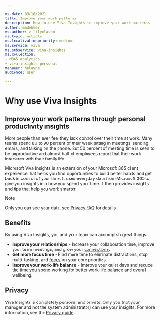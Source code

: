 ```yaml
---

ms.date: 09/16/2021
title: Improve your work patterns
description: How to use Viva Insights to improve your work patterns
author: madehmer
ms.author: v-lilyolason
ms.topic: article
ms.localizationpriority: medium 
ms.service: viva 
ms.subservice: viva-insights 
ms.collection: 
- M365-analytics
- viva-insights-personal
manager: helayne
audience: user

---
```


# Why use Viva Insights

## Improve your work patterns through personal productivity insights

More people than ever feel they lack control over their time at work. Many teams spend 80 to 90 percent of their week sitting in meetings, sending emails, and talking on the phone. But 50 percent of meeting time is seen to be unproductive and almost half of employees report that their work interferes with their family life.

Microsoft Viva Insights is an extension of your Microsoft 365 client experience that helps you find opportunities to build better habits and get back in control of your time. It uses everyday data from Microsoft 365 to give you insights into how you spend your time. It then provides insights and tips that help you work smarter.

>[!Note]
>Only you can see your data, see [Privacy FAQ](mya-faq.md#privacy) for details.

## Benefits

By using Viva Insights, you and your team can accomplish great things.

* **Improve your relationships** - Increase your collaboration time, improve your team meetings, and grow your [connections](../teams/teamwork.md).
* **Get more focus time** - Find more time to eliminate distractions, stop multi-tasking, and [focus](../teams/focus.md) on your core priorities.
* **Improve your work-life balance** - Improve your [quiet days](../teams/quiet-time.md) and reduce the time you spend working for better work-life balance and overall wellbeing.

## Privacy

Viva Insights is completely personal and private. Only you (not your manager and not the system administrator) can see your insights. For more information, see the [Privacy guide](../overview/privacy-guide-users.md).

